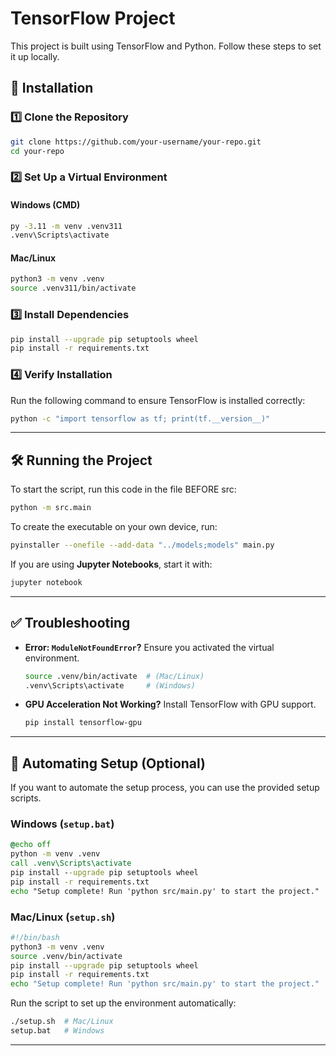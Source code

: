 # TensorFlow Project

This project is built using TensorFlow and Python. Follow these steps to set it up locally.

## 👥 Installation

### 1️⃣ Clone the Repository
```bash
git clone https://github.com/your-username/your-repo.git
cd your-repo
```

### 2️⃣ Set Up a Virtual Environment

#### **Windows (CMD)**
```cmd
py -3.11 -m venv .venv311
.venv\Scripts\activate
```

#### **Mac/Linux**
```bash
python3 -m venv .venv
source .venv311/bin/activate
```

### 3️⃣ Install Dependencies
```bash
pip install --upgrade pip setuptools wheel
pip install -r requirements.txt
```

### 4️⃣ Verify Installation
Run the following command to ensure TensorFlow is installed correctly:
```bash
python -c "import tensorflow as tf; print(tf.__version__)"
```

---

## 🛠 Running the Project

To start the script, run this code in the file BEFORE src:
```bash
python -m src.main
```

To create the executable on your own device, run:
```bash
pyinstaller --onefile --add-data "../models;models" main.py
```

If you are using **Jupyter Notebooks**, start it with:
```bash
jupyter notebook
```

---

## ✅ Troubleshooting
- **Error: `ModuleNotFoundError`?** Ensure you activated the virtual environment.
  ```bash
  source .venv/bin/activate  # (Mac/Linux)
  .venv\Scripts\activate     # (Windows)
  ```
- **GPU Acceleration Not Working?** Install TensorFlow with GPU support.
  ```bash
  pip install tensorflow-gpu
  ```

---

## 🔨 Automating Setup (Optional)
If you want to automate the setup process, you can use the provided setup scripts.

### **Windows (`setup.bat`)**
```bat
@echo off
python -m venv .venv
call .venv\Scripts\activate
pip install --upgrade pip setuptools wheel
pip install -r requirements.txt
echo "Setup complete! Run 'python src/main.py' to start the project."
```

### **Mac/Linux (`setup.sh`)**
```bash
#!/bin/bash
python3 -m venv .venv
source .venv/bin/activate
pip install --upgrade pip setuptools wheel
pip install -r requirements.txt
echo "Setup complete! Run 'python src/main.py' to start the project."
```

Run the script to set up the environment automatically:
```bash
./setup.sh  # Mac/Linux
setup.bat   # Windows
```

---


